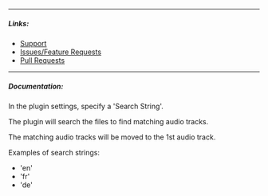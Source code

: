 
---

##### Links:

- [Support](https://unmanic.app/discord)
- [Issues/Feature Requests](https://github.com/Unmanic/plugin.reorder_audio_streams_by_language/issues)
- [Pull Requests](https://github.com/Unmanic/plugin.reorder_audio_streams_by_language/pulls)

---

##### Documentation:

In the plugin settings, specify a 'Search String'.

The plugin will search the files to find matching audio tracks.

The matching audio tracks will be moved to the 1st audio track.


Examples of search strings:

- 'en'
- 'fr'
- 'de'
